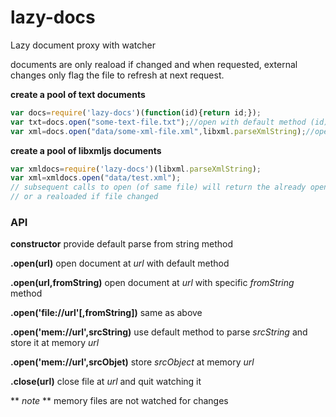 # lazy-docs
Lazy document proxy with watcher

documents are only reaload if changed and when requested, external changes only flag the file to refresh at next request.

**create a pool of text documents**
```javascript
var docs=require('lazy-docs')(function(id){return id;});
var txt=docs.open("some-text-file.txt");//open with default method (id)
var xml=docs.open("data/some-xml-file.xml",libxml.parseXmlString);//open with alternative method
```
**create a pool of libxmljs documents**
```javascript
var xmldocs=require('lazy-docs')(libxml.parseXmlString);
var xml=xmldocs.open("data/test.xml");
// subsequent calls to open (of same file) will return the already opened file
// or a realoaded if file changed
```
### API ###

**constructor**
provide default parse from string method

**.open(url)**
open document at *url* with default method

**.open(url,fromString)**
open document at *url* with specific *fromString* method

**.open('file://url'[,fromString])**
same as above

**.open('mem://url',srcString)**
use default method to parse *srcString* and store it at memory *url*

**.open('mem://url',srcObjet)**
store *srcObject* at memory *url*

**.close(url)**
close file at *url* and quit watching it

** *note* **
memory files are not watched for changes

